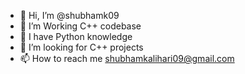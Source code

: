 - 👋 Hi, I’m @shubhamk09
- 👀 I’m Working C++ codebase
- 🌱 I have Python knowledge
- 💞️ I’m looking for C++ projects
- 📫 How to reach me shubhamkalihari09@gmail.com

<!---
shubhamk09/shubhamk09 is a ✨ special ✨ repository because its `README.md` (this file) appears on your GitHub profile.
You can click the Preview link to take a look at your changes.
--->
